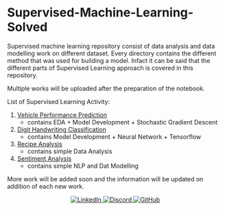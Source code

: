 # Supervised-Machine-Learning-Solved

Supervised machine learning repository consist of data analysis and data modelling work on different dataset. Every directory contains the different method that was used for building a model. Infact it can be said that the different parts of Supervised Learning approach is covered in this repository.

Multiple works will be uploaded after the preparation of the notebook.

List of Supervised Learning Activity:

1. [Vehicle Performance Prediction](https://github.com/CosmiX-6/Supervised-Machine-Learning-Solved/tree/master/VehiclePerformancePrediction "Goto Vehicle Performance")
	+ contains EDA + Model Development + Stochastic Gradient Descent
2. [Digit Handwriting Classification](https://github.com/CosmiX-6/Supervised-Machine-Learning-Solved/tree/master/Digit%20Handwriting%20Classification "Goto Digit Classification")
    + contains Model Development + Neural Network + Tensorflow
3. [Recipe Analysis](https://github.com/CosmiX-6/Supervised-Machine-Learning-Solved/tree/master/Recipes%20Analysis "Goto Recipe Analysis")
    + contains simple Data Analysis
4. [Sentiment Analysis](https://github.com/CosmiX-6/Supervised-Machine-Learning-Solved/tree/master/Sentiment%20Analysis "Goto Sentiment Analysis")
    + contains simple NLP and Dat Modelling

More work will be added soon and the information will be updated on addition of each new work.

<p align="center">
  <a href="https://www.linkedin.com/in/akash-sharma-01775b14a">
    <img src="https://img.shields.io/static/v1?logo=linkedin&labelColor=orange&logoColor=white&label=&message=LinkedIn&color=informational&style=plastic" alt="LinkedIn">
  </a>
  <a href="https://discord.com/users/366283102462541865">
    <img src="https://img.shields.io/static/v1?logo=discord&labelColor=grey&logoColor=white&label=&message=Discord&color=blue&style=plastic" alt="Discord">
  </a>
  <a href="https://github.com/CosmiX-6">
    <img src="https://img.shields.io/static/v1?logo=github&labelColor=green&logoColor=black&label=&message=GitHub&color=black&style=plastic" alt="GitHub">
  </a>
</p>
